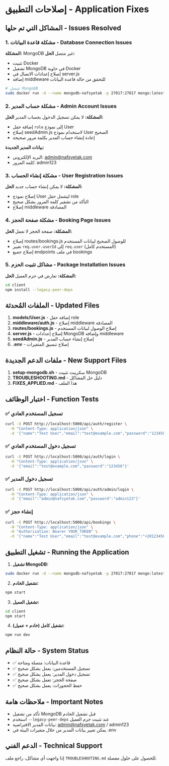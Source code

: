 # إصلاحات التطبيق - Application Fixes

## المشاكل التي تم حلها - Issues Resolved

### 1. مشكلة قاعدة البيانات - Database Connection Issues
**المشكلة:** MongoDB غير متصل
**الحل:**
- تثبيت Docker
- تشغيل MongoDB في حاوية Docker
- إصلاح إعدادات الاتصال في server.js
- إضافة middleware للتحقق من حالة قاعدة البيانات

```bash
# تشغيل MongoDB
sudo docker run -d --name mongodb-nafsyetak -p 27017:27017 mongo:latest
```

### 2. مشكلة حساب المدير - Admin Account Issues
**المشكلة:** لا يمكن تسجيل الدخول بحساب المدير
**الحل:**
- إضافة حقل `role` إلى نموذج User
- إصلاح seedAdmin.js لاستخدام نموذج User الصحيح
- إعادة إنشاء حساب المدير بكلمة مرور صحيحة

**بيانات المدير الجديدة:**
- البريد الإلكتروني: admin@nafsyetak.com
- كلمة المرور: admin123

### 3. مشكلة إنشاء الحساب - User Registration Issues
**المشكلة:** لا يمكن إنشاء حساب جديد
**الحل:**
- إصلاح نموذج User ليشمل حقل role
- التأكد من تشفير كلمة المرور بشكل صحيح
- إصلاح middleware المصادقة

### 4. مشكلة صفحة الحجز - Booking Page Issues
**المشكلة:** صفحة الحجز لا تعمل
**الحل:**
- إصلاح routes/bookings.js للوصول الصحيح لبيانات المستخدم
- تغيير `req.user.userId` إلى `req.user` (المستخدم كامل)
- إصلاح جميع endpoints في ملف bookings

### 5. مشاكل تثبيت الحزم - Package Installation Issues
**المشكلة:** تعارض في حزم العميل
**الحل:**
```bash
cd client
npm install --legacy-peer-deps
```

## الملفات المُحدثة - Updated Files

1. **models/User.js** - إضافة حقل role
2. **middleware/auth.js** - إصلاح middleware المصادقة
3. **routes/bookings.js** - إصلاح الوصول لبيانات المستخدم
4. **server.js** - إصلاح إعدادات MongoDB وإضافة middleware
5. **seedAdmin.js** - إصلاح إنشاء حساب المدير
6. **.env** - إصلاح تنسيق المتغيرات

## ملفات الدعم الجديدة - New Support Files

1. **setup-mongodb.sh** - سكريبت تثبيت MongoDB
2. **TROUBLESHOOTING.md** - دليل حل المشاكل
3. **FIXES_APPLIED.md** - هذا الملف

## اختبار الوظائف - Function Tests

### ✅ تسجيل المستخدم العادي
```bash
curl -X POST http://localhost:5000/api/auth/register \
  -H "Content-Type: application/json" \
  -d '{"name":"Test User","email":"test@example.com","password":"123456","phone":"+20123456789"}'
```

### ✅ تسجيل دخول المستخدم العادي
```bash
curl -X POST http://localhost:5000/api/auth/login \
  -H "Content-Type: application/json" \
  -d '{"email":"test@example.com","password":"123456"}'
```

### ✅ تسجيل دخول المدير
```bash
curl -X POST http://localhost:5000/api/auth/admin/login \
  -H "Content-Type: application/json" \
  -d '{"email":"admin@nafsyetak.com","password":"admin123"}'
```

### ✅ إنشاء حجز
```bash
curl -X POST http://localhost:5000/api/bookings \
  -H "Content-Type: application/json" \
  -H "Authorization: Bearer YOUR_TOKEN" \
  -d '{"name":"Test User","email":"test@example.com","phone":"+20123456789","service":"individual","date":"2025-07-25","time":"10:00","notes":"Test booking"}'
```

## تشغيل التطبيق - Running the Application

1. **تشغيل MongoDB:**
```bash
sudo docker run -d --name mongodb-nafsyetak -p 27017:27017 mongo:latest
```

2. **تشغيل الخادم:**
```bash
npm start
```

3. **تشغيل العميل:**
```bash
cd client
npm start
```

4. **تشغيل كامل (خادم + عميل):**
```bash
npm run dev
```

## حالة النظام - System Status

- ✅ قاعدة البيانات: متصلة ومتاحة
- ✅ تسجيل المستخدمين: يعمل بشكل صحيح
- ✅ تسجيل دخول المدير: يعمل بشكل صحيح
- ✅ صفحة الحجز: تعمل بشكل صحيح
- ✅ حفظ الحجوزات: يعمل بشكل صحيح

## ملاحظات هامة - Important Notes

- تأكد من تشغيل MongoDB قبل تشغيل الخادم
- استخدم `--legacy-peer-deps` عند تثبيت حزم العميل
- بيانات المدير الافتراضية: admin@nafsyetak.com / admin123
- يمكن تغيير بيانات المدير من خلال متغيرات البيئة في .env

## الدعم الفني - Technical Support

إذا واجهت أي مشاكل، راجع ملف `TROUBLESHOOTING.md` للحصول على حلول مفصلة.